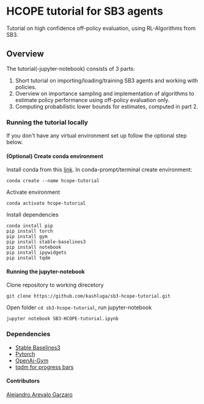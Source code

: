 # HCOPE tutorial for SB3 agents
Tutorial on high confidence off-policy evaluation, using RL-Algorithms from SB3. 
## Overview
The tutorial(-jupyter-notebook) consists of 3 parts:

1. Short tutorial on importing/loading/training SB3 agents and working with policies. 
2. Overview on importance sampling and implementation of algorithms to estimate policy performance using off-policy evaluation only. 
3. Computing probabilistic lower bounds for estimates, computed in part 2.

### Running the tutorial locally
If you don't have any virtual environment set up follow the optional step below.
#### (Optional) Create conda environment
Install conda from this [link](https://conda.io/projects/conda/en/latest/user-guide/install/index.html). In conda-prompt/terminal create environment:

    conda create --name hcope-tutorial
Activate environment

    conda activate hcope-tutorial
Install dependencies

    conda install pip
    pip install torch
    pip install gym
    pip install stable-baselines3
    pip install notebook
    pip install ipywidgets
    pip install tqdm
  
#### Running the jupyter-notebook
Clone repository to working direcetory

    git clone https://github.com/kashluga/sb3-hcope-tutorial.git

Open folder `cd sb3-hcope-tutorial`, run jupyter-notebook 

`jupyter notebook SB3-HCOPE-tutorial.ipynb`


### Dependencies
- [Stable Baselines3](https://github.com/DLR-RM/stable-baselines3)
- [Pytorch](https://github.com/pytorch/pytorch)
- [OpenAi-Gym](https://github.com/openai/gym)
- [tqdm for progress bars](https://github.com/tqdm/tqdm)

#### Contributors
[Alejandro Arevalo Garzaro](https://www.instagram.com/garzaro002/?hl=en)
